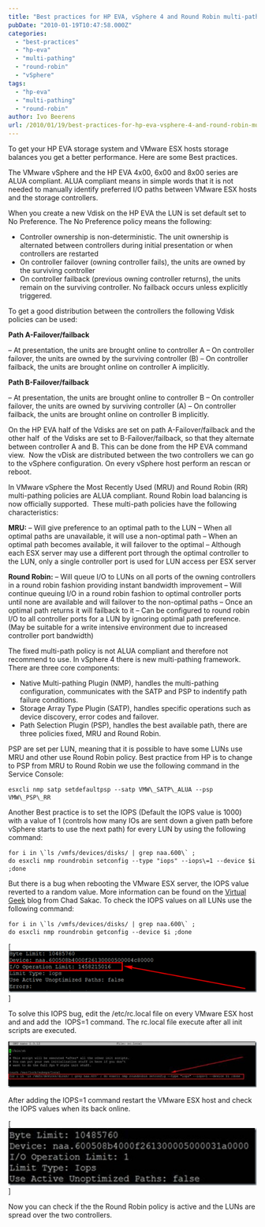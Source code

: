 ```yaml
---
title: "Best practices for HP EVA, vSphere 4 and Round Robin multi-pathing"
pubDate: "2010-01-19T10:47:58.000Z"
categories: 
  - "best-practices"
  - "hp-eva"
  - "multi-pathing"
  - "round-robin"
  - "vSphere"
tags: 
  - "hp-eva"
  - "multi-pathing"
  - "round-robin"
author: Ivo Beerens
url: /2010/01/19/best-practices-for-hp-eva-vsphere-4-and-round-robin-multi-pathing/
---
```


To get your HP EVA storage system  and VMware ESX hosts storage balances you get a better performance. Here are some Best practices.

The VMware vSphere and the HP EVA 4x00, 6x00 and 8x00 series are ALUA compliant. ALUA compliant means in simple words that it is not needed to manually identify preferred I/O paths between VMware ESX hosts and the storage controllers.

When you create a new Vdisk on the HP EVA the LUN is set default set to No Preference. The No Preference policy means the following: 
- Controller ownership is non-deterministic. The unit ownership is alternated between controllers during initial presentation or when controllers are restarted
- On controller failover (owning controller fails), the units are owned by the surviving controller
- On controller failback (previous owning controller returns), the units remain on the surviving controller. No failback occurs unless explicitly triggered.

To get a good distribution between the controllers the following Vdisk policies can be used:

**Path A-Failover/failback**

– At presentation, the units are brought online to controller A
– On controller failover, the units are owned by the surviving controller (B)
– On controller failback, the units are brought online on controller A implicitly.

**Path B-Failover/failback**

– At presentation, the units are brought online to controller B
– On controller failover, the units are owned by surviving controller (A)
– On controller failback, the units are brought online on controller B implicitly.

On the HP EVA half of the Vdisks are set on path A-Failover/failback and the other half  of the Vdisks are set to B-Failover/failback, so that they alternate between controller A and B. This can be done from the HP EVA command view.  Now the vDisk are distributed between the two controllers we can go to the vSphere configuration. On every vSphere host perform an rescan or reboot.

In VMware vSphere the Most Recently Used (MRU) and Round Robin (RR) multi-pathing policies are ALUA compliant. Round Robin load balancing is now officially supported.  These multi-path policies have the following characteristics:

**MRU:**
– Will give preference to an optimal path to the LUN
– When all optimal paths are unavailable, it will use a non-optimal path
– When an optimal path becomes available, it will failover to the optimal
– Although each ESX server may use a different port through the optimal controller to the LUN, only a single controller port is used for LUN access per ESX server

**Round Robin:**
– Will queue I/O to LUNs on all ports of the owning controllers in a round robin fashion providing instant bandwidth improvement
– Will continue queuing I/O in a round robin fashion to optimal controller ports until none are available and will failover to the non-optimal paths
– Once an optimal path returns it will failback to it
– Can be configured to round robin I/O to all controller ports for a LUN by ignoring optimal path preference. (May be suitable for a write intensive environment due to increased controller port bandwidth)

The fixed multi-path policy is not ALUA compliant and therefore not recommend to use. In vSphere 4 there is new multi-pathing framework. There are three core components:
- Native Multi-pathing Plugin (NMP), handles the multi-pathing configuration, communicates with the SATP and PSP to indentify path failure conditions.
- Storage Array Type Plugin (SATP), handles specific operations such as device discovery, error codes and failover.
- Path Selection Plugin (PSP), handles the best available path, there are three policies fixed, MRU and Round Robin.

PSP are set per LUN, meaning that it is possible to have some LUNs use MRU and other use Round Robin policy. Best practice from HP is to change to PSP from MRU to Round Robin we use the following command in the Service Console:

```
esxcli nmp satp setdefaultpsp --satp VMW\_SATP\_ALUA --psp VMW\_PSP\_RR
```

Another Best practice is to set the IOPS (Default the IOPS value is 1000) with a value of 1 (controls how many IOs are sent down a given path before vSphere starts to use the next path) for every LUN by using the following command:

```
for i in \`ls /vmfs/devices/disks/ | grep naa.600\` ; 
do esxcli nmp roundrobin setconfig --type "iops" --iops\=1 --device $i ;done
```

But there is a bug when rebooting the VMware ESX server, the IOPS value reverted to a random value. More information can be found on the [Virtual Geek](http://virtualgeek.typepad.com/virtual_geek/2009/12/vSphere-4-nmp-rr-iooperationslimit-bug-and-workaround.html) blog from Chad Sakac. To check the IOPS values on all LUNs use the following command:

```
for i in \`ls /vmfs/devices/disks/ | grep naa.600\` ;
do esxcli nmp roundrobin getconfig --device $i ;done
```

[![image](images/image4_thumb.png)]

To solve this IOPS bug, edit the /etc/rc.local file on every VMware ESX host and and add the  IOPS=1 command. The rc.local file execute after all init scripts are executed.

[](images/clip_image0025.jpg)[![clip_image002[5]](images/clip_image0025_thumb1.jpg "clip_image002[5]")](https://www.ivobeerens.nl/wp-content/uploads/2012/01/clip_image00251.jpg)

After adding the IOPS=1 command restart the VMware ESX host and check the IOPS values when its back online.

[![clip_image002[7]](images/clip_image0027_thumb.jpg)]

Now you can check if the the Round Robin policy is active and the LUNs are spread over the two controllers.